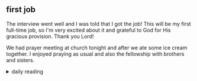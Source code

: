 ## first job

The interview went well and I was told that I got the job! This will be my first full-time job, so I'm very excited about it and grateful to God for His gracious provision. Thank you Lord!

We had prayer meeting at church tonight and after we ate some ice cream together. I enjoyed praying as usual and also the fellowship with brothers and sisters.

<details markdown="1">
<summary>daily reading</summary>

| {{ page.date | date: "%B %-d, %Y" }} |
| :-------------: |
| [1 Sam. 5–6; Rom. 5; Jer. 43; Ps. 19]({% link _Bible/Bible-year-1.md %}) |
| [WCF 23; WSC 63-69, 73-75, 79-81; WLC 122-136, 140-142, 146-148]({% link _westminster/westminster-month-2.md %}) |
| [The Nicene Creed](https://threeforms.org/the-nicene-creed/) |

</details>